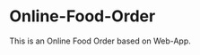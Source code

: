 # Online-Food-Order

This is an Online Food Order based on Web-App.


































































































































































































































































